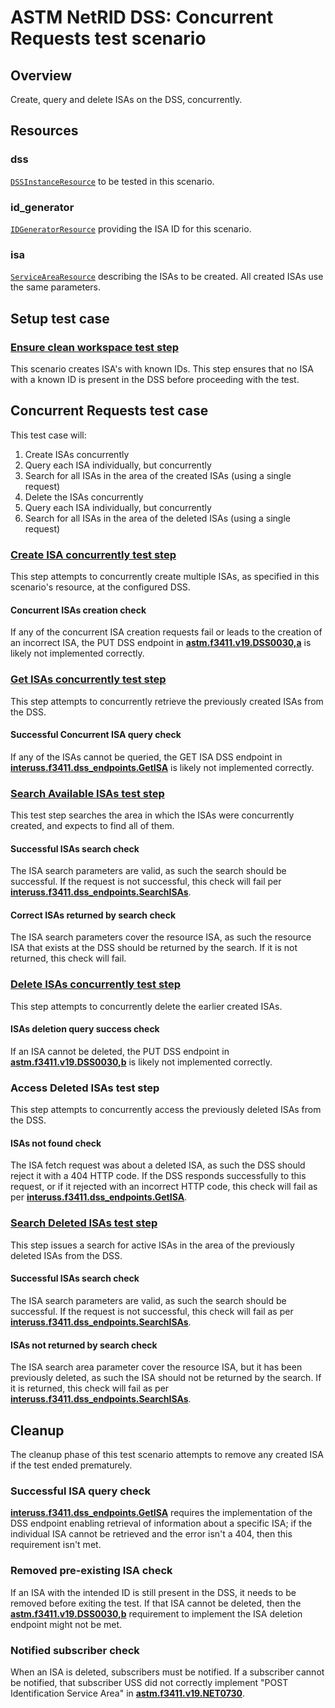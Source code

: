 # ASTM NetRID DSS: Concurrent Requests test scenario

## Overview

Create, query and delete ISAs on the DSS, concurrently.

## Resources

### dss

[`DSSInstanceResource`](../../../../../resources/astm/f3411/dss.py) to be tested in this scenario.

### id_generator

[`IDGeneratorResource`](../../../../../resources/interuss/id_generator.py) providing the ISA ID for this scenario.

### isa

[`ServiceAreaResource`](../../../../../resources/netrid/service_area.py) describing the ISAs to be created. All created ISAs use the same parameters.

## Setup test case

### [Ensure clean workspace test step](test_steps/clean_workspace.md)

This scenario creates ISA's with known IDs. This step ensures that no ISA with a known ID is present in the DSS before proceeding with the test.

## Concurrent Requests test case

This test case will:

1. Create ISAs concurrently
2. Query each ISA individually, but concurrently
3. Search for all ISAs in the area of the created ISAs (using a single request)
4. Delete the ISAs concurrently
5. Query each ISA individually, but concurrently
6. Search for all ISAs in the area of the deleted ISAs (using a single request)

### [Create ISA concurrently test step](test_steps/put_isa.md)

This step attempts to concurrently create multiple ISAs, as specified in this scenario's resource, at the configured DSS.

#### Concurrent ISAs creation check

If any of the concurrent ISA creation requests fail or leads to the creation of an incorrect ISA, the PUT DSS endpoint in **[astm.f3411.v19.DSS0030,a](../../../../../requirements/astm/f3411/v19.md)** is likely not implemented correctly.

### [Get ISAs concurrently test step](test_steps/get_isa.md)

This step attempts to concurrently retrieve the previously created ISAs from the DSS.

#### Successful Concurrent ISA query check

If any of the ISAs cannot be queried, the GET ISA DSS endpoint in **[interuss.f3411.dss_endpoints.GetISA](../../../../../requirements/interuss/f3411/dss_endpoints.md)** is likely not implemented correctly.

### [Search Available ISAs test step](test_steps/search_isas.md)

This test step searches the area in which the ISAs were concurrently created, and expects to find all of them.

#### Successful ISAs search check

The ISA search parameters are valid, as such the search should be successful. If the request is not successful, this check will fail per **[interuss.f3411.dss_endpoints.SearchISAs](../../../../../requirements/interuss/f3411/dss_endpoints.md)**.

#### Correct ISAs returned by search check

The ISA search parameters cover the resource ISA, as such the resource ISA that exists at the DSS should be returned by the search. If it is not returned, this check will fail.

### [Delete ISAs concurrently test step](test_steps/delete_isa.md)

This step attempts to concurrently delete the earlier created ISAs.

#### ISAs deletion query success check

If an ISA cannot be deleted, the PUT DSS endpoint in **[astm.f3411.v19.DSS0030,b](../../../../../requirements/astm/f3411/v19.md)** is likely not implemented correctly.

### Access Deleted ISAs test step

This step attempts to concurrently access the previously deleted ISAs from the DSS.

#### ISAs not found check

The ISA fetch request was about a deleted ISA, as such the DSS should reject it with a 404 HTTP code. If the DSS responds successfully to this request, or if it rejected with an incorrect HTTP code, this check will fail as per **[interuss.f3411.dss_endpoints.GetISA](../../../../../requirements/interuss/f3411/dss_endpoints.md)**.

### [Search Deleted ISAs test step](test_steps/search_isas.md)

This step issues a search for active ISAs in the area of the previously deleted ISAs from the DSS.

#### Successful ISAs search check

The ISA search parameters are valid, as such the search should be successful. If the request is not successful, this check will fail as per **[interuss.f3411.dss_endpoints.SearchISAs](../../../../../requirements/interuss/f3411/dss_endpoints.md)**.

#### ISAs not returned by search check

The ISA search area parameter cover the resource ISA, but it has been previously deleted, as such the ISA should not be returned by the search. If it is returned, this check will fail as per **[interuss.f3411.dss_endpoints.SearchISAs](../../../../../requirements/interuss/f3411/dss_endpoints.md)**.

## Cleanup

The cleanup phase of this test scenario attempts to remove any created ISA if the test ended prematurely.

### Successful ISA query check

**[interuss.f3411.dss_endpoints.GetISA](../../../../../requirements/interuss/f3411/dss_endpoints.md)** requires the implementation of the DSS endpoint enabling retrieval of information about a specific ISA; if the individual ISA cannot be retrieved and the error isn't a 404, then this requirement isn't met.

### Removed pre-existing ISA check

If an ISA with the intended ID is still present in the DSS, it needs to be removed before exiting the test. If that ISA cannot be deleted, then the **[astm.f3411.v19.DSS0030,b](../../../../../requirements/astm/f3411/v19.md)** requirement to implement the ISA deletion endpoint might not be met.

### Notified subscriber check

When an ISA is deleted, subscribers must be notified. If a subscriber cannot be notified, that subscriber USS did not correctly implement "POST Identification Service Area" in **[astm.f3411.v19.NET0730](../../../../../requirements/astm/f3411/v19.md)**.
